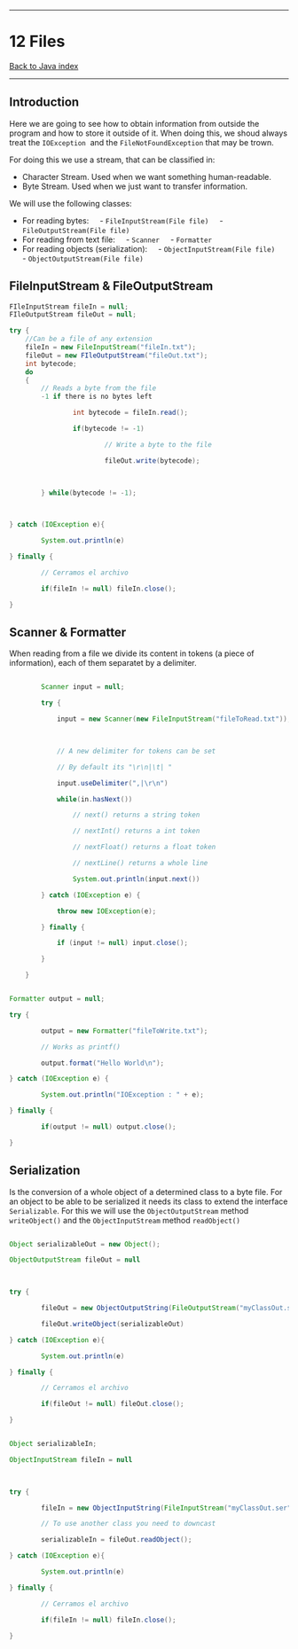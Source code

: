 
---
# 12 Files

[Back to Java index](../README.md)

---
## Introduction
Here we are going to see how to obtain information from outside the program and how to store it outside of it. When doing this, we shoud always treat the `IOException`  and the `FileNotFoundException` that may be trown.

For doing this we use a stream, that can be classified in:
- Character Stream. Used when we want something human-readable.
- Byte Stream. Used when we just want to transfer information.

We will use the following classes:
- For reading bytes:
    - `FileInputStream(File file)`
    - `FileOutputStream(File file)`
- For reading from text file:
    - `Scanner`
    - `Formatter`
- For reading objects (serialization):
    - `ObjectInputStream(File file)`
    - `ObjectOutputStream(File file)`
## FileInputStream & FileOutputStream
```java
FIleInputStream fileIn = null;
FIleOutputStream fileOut = null;

try {
    //Can be a file of any extension
    fileIn = new FileInputStream("fileIn.txt");
    fileOut = new FIleOutputStream("fileOut.txt");
    int bytecode;
    do
    {
        // Reads a byte from the file
        -1 if there is no bytes left

                int bytecode = fileIn.read();

                if(bytecode != -1)

                        // Write a byte to the file

                        fileOut.write(bytecode);

  

        } while(bytecode != -1);

  

} catch (IOException e){

        System.out.println(e)

} finally {

        // Cerramos el archivo

        if(fileIn != null) fileIn.close();

}

```

  

## Scanner & Formatter

  

When reading from a file we divide its content in tokens (a piece of information), each of them separatet by a delimiter.

  

```java

        Scanner input = null;

        try {

            input = new Scanner(new FileInputStream("fileToRead.txt"));

  

            // A new delimiter for tokens can be set

            // By default its "\r\n|\t| "

            input.useDelimiter(",|\r\n")

            while(in.hasNext())

                // next() returns a string token

                // nextInt() returns a int token

                // nextFloat() returns a float token

                // nextLine() returns a whole line

                System.out.println(input.next())

        } catch (IOException e) {

            throw new IOException(e);

        } finally {

            if (input != null) input.close();

        }

    }

```

  

```java

Formatter output = null;

try {

        output = new Formatter("fileToWrite.txt");

        // Works as printf()

        output.format("Hello World\n");

} catch (IOException e) {

        System.out.println("IOException : " + e);

} finally {

        if(output != null) output.close();

}

```

  

## Serialization

  

Is the conversion of a whole object of a determined class to a byte file. For an object to be able to be serialized it needs its class to extend the interface `Serializable`. For this we will use the `ObjectOutputStream` method `writeObject()` and the `ObjectInputStream` method `readObject()`

  

```java

Object serializableOut = new Object();

ObjectOutputStream fileOut = null

  

try {

        fileOut = new ObjectOutputString(FileOutputStream("myClassOut.ser"));

        fileOut.writeObject(serializableOut)

} catch (IOException e){

        System.out.println(e)

} finally {

        // Cerramos el archivo

        if(fileOut != null) fileOut.close();

}

```

  

```java

Object serializableIn;

ObjectInputStream fileIn = null

  

try {

        fileIn = new ObjectInputString(FileInputStream("myClassOut.ser"));

        // To use another class you need to downcast

        serializableIn = fileOut.readObject();

} catch (IOException e){

        System.out.println(e)

} finally {

        // Cerramos el archivo

        if(fileIn != null) fileIn.close();

}

```